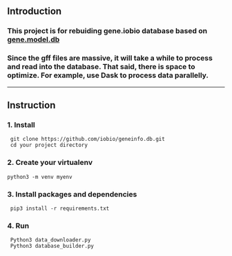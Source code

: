 ## Introduction
### This project is for rebuiding gene.iobio database based on [gene.model.db](https://github.com/iobio/gene.model.db/tree/master)

### Since the gff files are massive, it will take a while to process and read into the database. That said, there is space to optimize. For example, use Dask to process data parallelly.

____

## Instruction
### 1. Install 
``` git clone https://github.com/iobio/geneinfo.db.git``` <br>
``` cd your project directory```
### 2. Create your virtualenv
``` python3 -m venv myenv ```
### 3. Install packages and dependencies
``` pip3 install -r requirements.txt```
### 4. Run
``` Python3 data_downloader.py``` <br>
``` Python3 database_builder.py```

